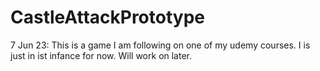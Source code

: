 # CastleAttackPrototype

7 Jun 23: This is a game I am following on one of my udemy courses.  I is just in ist infance for now.  Will work on later.
